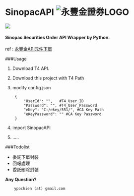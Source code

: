 # SinopacAPI ![永豐金證券LOGO](http://www.sinotrade.com.tw/Images/logo.png)


![](https://travis-ci.org/ypochien/SinopacAPI.svg)

#### Sinopac Securities Order API Wrapper by Python.

ref : [永豐金API元件下單](http://www.sinotrade.com.tw/ec/eleader1/API.htm)

###Usage
1. Download T4 API.
1. Download this project with T4 Path 
1. modify config.json
    
        {
            "UserId": "",   #T4_User_ID
            "Password": "", #T4_User_Password
            "eKey": "C:/ekey/551/", #CA Key Path
            "eKeyPassword": "" #CA Key Password
        }
1. import SinopacAPI
1. .....
 
###Todolist
* 委託下單封裝
* 回報處理
* 委託刪除封裝


**Any Question?**

        ypochien (at) gmail.com

